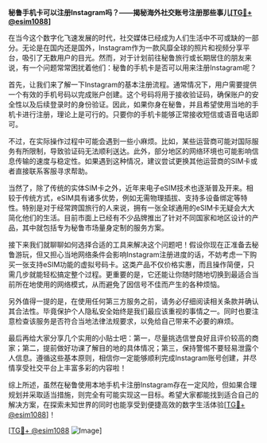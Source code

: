 **秘鲁手机卡可以注册Instagram吗？——揭秘海外社交账号注册那些事儿[[TG💪+ @esim1088](https://t.me/s/esim1088)]**

在当今这个数字化飞速发展的时代，社交媒体已经成为人们生活中不可或缺的一部分。无论是在国内还是国外，Instagram作为一款风靡全球的照片和视频分享平台，吸引了无数用户的目光。然而，对于计划前往秘鲁旅行或长期居住的朋友来说，有一个问题常常困扰着他们：秘鲁的手机卡是否可以用来注册Instagram呢？

首先，让我们来了解一下Instagram的基本注册流程。通常情况下，用户需要提供一个有效的手机号码以完成账户创建。这个号码将用于接收验证码，确保账户的安全性以及后续登录时的身份验证。因此，如果你身在秘鲁，并且希望使用当地的手机卡进行注册，理论上是可行的。只要你的手机卡能够正常接收短信或语音电话即可。

不过，在实际操作过程中可能会遇到一些小麻烦。比如，某些运营商可能对国际服务有所限制，导致验证码无法顺利送达。此外，部分地区的网络环境也可能影响信息传输的速度与稳定性。如果遇到这种情况，建议尝试更换其他运营商的SIM卡或者直接联系客服寻求帮助。

当然了，除了传统的实体SIM卡之外，近年来电子eSIM技术也逐渐普及开来。相较于传统方式，eSIM具有诸多优势，例如无需物理插拔、支持多设备绑定等特性。特别是对于经常跨国旅行的人来说，拥有一张全球通用的eSIM卡无疑会大大简化他们的生活。目前市面上已经有不少品牌推出了针对不同国家和地区设计的产品，其中就包括专为秘鲁市场量身定制的服务方案。

接下来我们就聊聊如何选择合适的工具来解决这个问题吧！假设你现在正准备去秘鲁游玩，但又担心当地网络条件会影响Instagram注册进度的话，不妨考虑一下购买一张支持eSIM功能的虚拟号码卡。这类产品不仅价格实惠，而且操作简便，只需几步就能轻松搞定整个过程。更重要的是，它还能让你随时随地切换到最适合当前所在地使用的网络模式，从而避免了因信号不佳而产生的各种烦恼。

另外值得一提的是，在使用任何第三方服务之前，请务必仔细阅读相关条款并确认其合法性。毕竟保护个人隐私安全始终是我们最应该重视的事情之一。同时也要注意检查该服务是否符合当地法律法规要求，以免给自己带来不必要的麻烦。

最后再给大家分享几个实用的小贴士吧：第一，尽量挑选信誉良好且评价较高的商家；第二，提前做好功课了解目的地的具体情况；第三，保持警惕不要轻易泄露个人信息。遵循这些基本原则，相信你一定能够顺利完成Instagram账号创建，并尽情享受社交平台上丰富多彩的内容啦！

综上所述，虽然在秘鲁使用本地手机卡注册Instagram存在一定风险，但如果合理规划并采取适当措施，则完全有可能实现这一目标。希望大家都能找到适合自己的解决方案，在探索未知世界的同时也能享受到便捷高效的数字生活体验[[TG💪+ @esim1088](https://t.me/s/esim1088)]！

[[TG💪+ @esim1088](https://t.me/s/esim1088) ![Image](https://i.postimg.cc/4NQfJmqS/Snipaste-2025-05-13-00-14-12.png)]